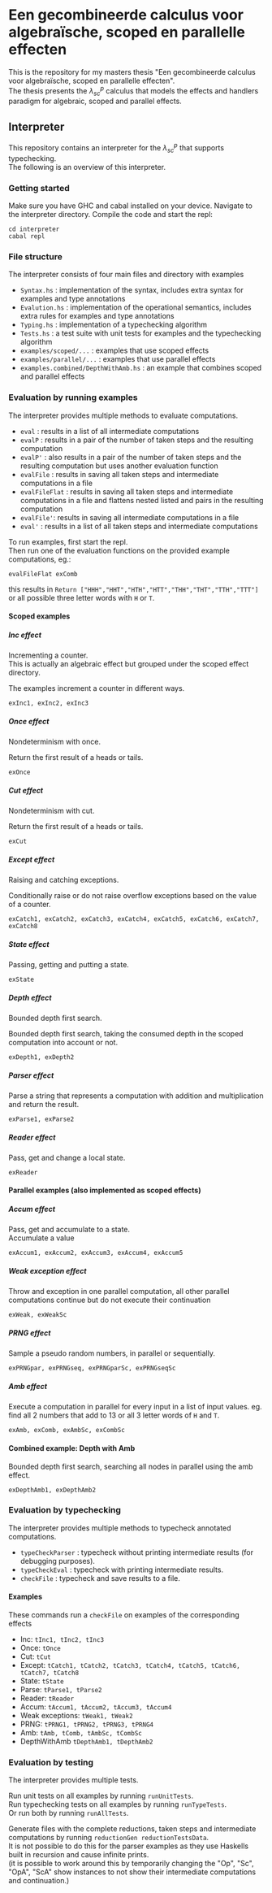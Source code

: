 # Een gecombineerde calculus voor algebraïsche, scoped en parallelle effecten 

This is the repository for my masters thesis "Een gecombineerde calculus voor algebraïsche, scoped en parallelle effecten".  
The thesis presents the $\lambda_{sc}^{p}$ calculus that models the effects and handlers paradigm for algebraic, scoped and parallel effects.  

## Interpreter 

This repository contains an interpreter for the $\lambda_{sc}^{p}$ that supports typechecking.  
The following is an overview of this interpreter.

### Getting started
Make sure you have GHC and cabal installed on your device.
Navigate to the interpreter directory.
Compile the code and start the repl:

```
cd interpreter
cabal repl
```

### File structure
The interpreter consists of four main files and directory with examples

- `Syntax.hs` : implementation of the syntax, includes extra syntax for examples and type annotations
- `Evalution.hs` : implementation of the operational semantics, includes extra rules for examples and type annotations
- `Typing.hs` : implementation of a typechecking algorithm
- `Tests.hs` : a test suite with unit tests for examples and the typechecking algorithm
- `examples/scoped/...` : examples that use scoped effects
- `examples/parallel/...` : examples that use parallel effects
- `examples.combined/DepthWithAmb.hs` : an example that combines scoped and parallel effects   

### Evaluation by running examples

The interpreter provides multiple methods to evaluate computations.

- `eval` : results in a list of all intermediate computations
- `evalP` : results in a pair of the number of taken steps and the resulting computation
- `evalP'` : also results in a pair of the number of taken steps and the resulting computation but uses another evaluation function
- `evalFile` : results in saving all taken steps and intermediate computations in a file
- `evalFileFlat` : results in saving all taken steps and intermediate computations in a file and flattens nested listed and pairs in the resulting computation
- `evalFile'`: results in saving all intermediate computations in a file 
- `eval'` : results in a list of all taken steps and intermediate computations

To run examples, first start the repl.  
Then run one of the evaluation functions on the provided example computations, eg.:

```
evalFileFlat exComb
```
this results in `Return ["HHH","HHT","HTH","HTT","THH","THT","TTH","TTT"]` or all possible three letter words with `H` or `T`.

#### Scoped examples
##### Inc effect 
Incrementing a counter.  
This is actually an algebraic effect but grouped under the scoped effect directory. 

The examples increment a counter in different ways.
```
exInc1, exInc2, exInc3
```

##### Once effect
Nondeterminism with once.

Return the first result of a heads or tails.
```
exOnce
```

##### Cut effect
Nondeterminism with cut.

Return the first result of a heads or tails.
```
exCut
``` 

##### Except effect
Raising and catching exceptions.

Conditionally raise or do not raise overflow exceptions based on the value of a counter.
```
exCatch1, exCatch2, exCatch3, exCatch4, exCatch5, exCatch6, exCatch7, exCatch8
```

##### State effect
Passing, getting and putting a state.

```
exState
```

##### Depth effect
Bounded depth first search.

Bounded depth first search, taking the consumed depth in the scoped computation into account or not.
```
exDepth1, exDepth2
```

##### Parser effect
Parse a string that represents a computation with addition and multiplication and return the result.

```
exParse1, exParse2
```

##### Reader effect
Pass, get and change a local state.

```
exReader
``` 

#### Parallel examples (also implemented as scoped effects)
##### Accum effect
Pass, get and accumulate to a state.  
Accumulate a value

```
exAccum1, exAccum2, exAccum3, exAccum4, exAccum5
```

##### Weak exception effect
Throw and exception in one parallel computation, all other parallel computations continue but do not execute their continuation

```
exWeak, exWeakSc
```

##### PRNG effect
Sample a pseudo random numbers, in parallel or sequentially.

```
exPRNGpar, exPRNGseq, exPRNGparSc, exPRNGseqSc
```

##### Amb effect
Execute a computation in parallel for every input in a list of input values.
eg. find all 2 numbers that add to 13 or all 3 letter words of `H` and `T`.

```
exAmb, exComb, exAmbSc, exCombSc
```

#### Combined example: Depth with Amb
Bounded depth first search, searching all nodes in parallel using the amb effect.

```
exDepthAmb1, exDepthAmb2
```

### Evaluation by typechecking

The interpreter provides multiple methods to typecheck annotated computations.

- `typeCheckParser` : typecheck without printing intermediate results (for debugging purposes).
- `typeCheckEval` : typecheck with printing intermediate results.
- `checkFile` : typecheck and save results to a file.

#### Examples
These commands run a `checkFile` on examples of the corresponding effects
- Inc: `tInc1, tInc2, tInc3`
- Once: `tOnce`
- Cut: `tCut`
- Except: `tCatch1, tCatch2, tCatch3, tCatch4, tCatch5, tCatch6, tCatch7, tCatch8`
- State: `tState`
- Parse: `tParse1, tParse2`
- Reader: `tReader`
- Accum: `tAccum1, tAccum2, tAccum3, tAccum4`
- Weak exceptions: `tWeak1, tWeak2`
- PRNG: `tPRNG1, tPRNG2, tPRNG3, tPRNG4` 
- Amb: `tAmb, tComb, tAmbSc, tCombSc`
- DepthWithAmb `tDepthAmb1, tDepthAmb2`


### Evaluation by testing

The interpreter provides multiple tests.  

Run unit tests on all examples by running `runUnitTests`.  
Run typechecking tests on all examples by running `runTypeTests`.  
Or run both by running `runAllTests`.  

Generate files with the complete reductions, taken steps and intermediate computations by running `reductionGen reductionTestsData`.  
It is not possible to do this for the parser examples as they use Haskells built in recursion and cause infinite prints.   
(it is possible to work around this by temporarily changing the "Op", "Sc", "OpA", "ScA" show instances to not show their intermediate computations and continuation.)

